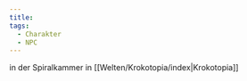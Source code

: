 ```yaml
---
title: 
tags:
  - Charakter
  - NPC
---
```

in der Spiralkammer in [[Welten/Krokotopia/index|Krokotopia]]
